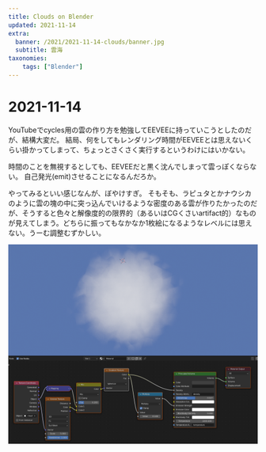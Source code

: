 ```yaml
---
title: Clouds on Blender
updated: 2021-11-14
extra:
  banner: /2021/2021-11-14-clouds/banner.jpg
  subtitle: 雲海
taxonomies:
    tags: ["Blender"]
---
```

# 2021-11-14

YouTubeでcycles用の雲の作り方を勉強してEEVEEに持っていこうとしたのだが、結構大変だ。
結局、何をしてもレンダリング時間がEEVEEとは思えないくらい掛かってしまって、ちょっとさくさく実行するというわけにはいかない。

時間のことを無視するとしても、EEVEEだと黒く沈んでしまって雲っぽくならない。
自己発光(emit)させることになるんだろか。

やってみるといい感じなんが、ぼやけすぎ。
そもそも、ラピュタとかナウシカのように雲の塊の中に突っ込んでいけるような密度のある雲が作りたかったのだが、そうすると色々と解像度的の限界的（あるいはCGくさいartifact的）なものが見えてしまう。どちらに振ってもなかなか1枚絵になるようなレベルには思えない。うーむ調整むずかしい。

![](/2021/2021-11-14-clouds/soft-clouds.png)

